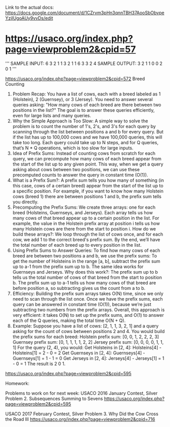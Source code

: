 Link to the actual docs:
https://docs.google.com/document/d/1CZrvm3pHn3qnnTBH37AooSbObvpeYzjIUgoAUy9vvDs/edit

# https://usaco.org/index.php?page=viewproblem2&cpid=57


'''
SAMPLE INPUT:
6 3
2
1
1
3
2
1
1 6
3 3
2 4
SAMPLE OUTPUT:
3 2 1
1 0 0
2 0 1
'''

https://usaco.org/index.php?page=viewproblem2&cpid=572
Breed Counting
1. Problem Recap:
You have a list of cows, each with a breed labeled as 1 (Holstein), 2 (Guernsey), or 3 (Jersey).
You need to answer several queries asking: "How many cows of each breed are there between two positions in the list?"
The goal is to answer these queries efficiently, even for large lists and many queries.
2. Why the Simple Approach is Too Slow:
A simple way to solve the problem is to count the number of 1's, 2's, and 3's for each query by scanning through the list between positions a and b for every query.
But if the list has up to 100,000 cows and we have 100,000 queries, this will take too long. Each query could take up to N steps, and for Q queries, that’s N * Q operations, which is too slow for large inputs.
3. Idea of Prefix Sums:
Instead of counting cows from scratch for each query, we can precompute how many cows of each breed appear from the start of the list up to any given point.
This way, when we get a query asking about cows between two positions, we can use these precomputed counts to answer the query in constant time (O(1)).
4. What is a Prefix Sum?:
A prefix sum tells you how many of something (in this case, cows of a certain breed) appear from the start of the list up to a specific position.
For example, if you want to know how many Holstein cows (breed 1) there are between positions 1 and b, the prefix sum tells you directly.
5. Precomputing the Prefix Sums:
We create three arrays: one for each breed (Holsteins, Guernseys, and Jerseys).
Each array tells us how many cows of that breed appear up to a certain position in the list.
For example, the value in the Holstein prefix array at position i tells us how many Holstein cows are there from the start to position i.
How do we build these arrays?:
We loop through the list of cows once, and for each cow, we add 1 to the correct breed's prefix sum.
By the end, we’ll have the total number of each breed up to every position in the list.
6. Using Prefix Sums to Answer Queries:
To find how many cows of each breed are between two positions a and b, we use the prefix sums:
To get the number of Holsteins in the range [a, b], subtract the prefix sum up to a-1 from the prefix sum up to b.
The same idea works for Guernseys and Jerseys.
Why does this work?:
The prefix sum up to b tells us the total number of cows of that breed from the start to position b.
The prefix sum up to a-1 tells us how many cows of that breed are before position a, so subtracting gives us the count from a to b.
7. Efficiency:
Building the prefix sum arrays takes O(N) time, since we only need to scan through the list once.
Once we have the prefix sums, each query can be answered in constant time (O(1)), because we’re just subtracting two numbers from the prefix arrays.
Overall, this approach is very efficient: it takes O(N) to set up the prefix sums, and O(1) to answer each of the Q queries, making the total time O(N + Q).
8. Example:
Suppose you have a list of cows: [2, 1, 1, 3, 2, 1] and a query asking for the count of cows between positions 2 and 4.
You would build the prefix sums for each breed:
Holstein prefix sum: [0, 0, 1, 2, 2, 2, 3]
Guernsey prefix sum: [0, 1, 1, 1, 1, 2, 2]
Jersey prefix sum: [0, 0, 0, 0, 1, 1, 1]
For the query (2, 4), you would:
Get Holsteins in [2, 4]: Holsteins[4] - Holsteins[1] = 2 - 0 = 2
Get Guernseys in [2, 4]: Guernseys[4] - Guernseys[1] = 1 - 1 = 0
Get Jerseys in [2, 4]: Jerseys[4] - Jerseys[1] = 1 - 0 = 1
The result is 2 0 1.


https://usaco.org/index.php?page=viewproblem2&cpid=595

Homework:

Problems to work on for next week:
USACO 2016 January Contest, Silver
Problem 2. Subsequences Summing to Sevens
https://usaco.org/index.php?page=viewproblem2&cpid=595


USACO 2017 February Contest, Silver
Problem 3. Why Did the Cow Cross the Road III
https://usaco.org/index.php?page=viewproblem2&cpid=716

